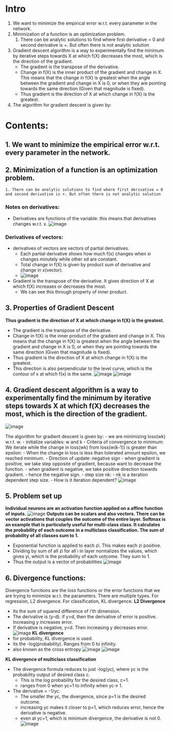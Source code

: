 # Intro
1. We want to minimize the empirical error w.r.t. every parameter in the network.
2. Minimization of a function is an optimization problem.
	1. There can be analytic solutions to find where first derivative = 0 and second derivative is +. But often there is not analytic solution
3. Gradient descent algorithm is a way to experimentally find the minimum by iterative steps towards X at which f(X) decreases the most, which is the direction of the gradient.
	- The gradient is the transpose of the derivative.
	- Change in f(X) is the inner product of the gradient and change in X. This means that the change in f(X) is greatest when the angle between the gradient and change in X is 0, or when they are pointing towards the same direction (Given that magnitude is fixed). 
	- Thus gradient is the direction of X at which change in f(X) is the greatest.
4. The algorithm for gradient descent is given by:
# Contents:

## 1. We want to minimize the empirical error w.r.t. every parameter in the network.

## 2. Minimization of a function is an optimization problem.
	1. There can be analytic solutions to find where first derivative = 0 and second derivative is +. But often there is not analytic solution
### Notes on derivatives:
- Derivatives are functions of the variable: this means that derivatives changes w.r.t. x.
![image](<Pasted image 20240520105302.png>)

### Derivatives of vectors:
- derivatives of vectors are vectors of partial derivatives.
	- Each partial derivative shows how much f(x) changes when xi changes minutely while other xd are constant.
	- Total change in f(X) is given by product sum of derivative and change in x(vector).
	- ![image](<Pasted image 20240520105558.png>)
- Gradient is the transpose of the derivative. It gives direction of X at which f(X) increases or decreases the most.
	- We can see this through property of inner product.	


## 3. Properties of Gradient Descent
**Thus gradient is the direction of X at which change in f(X) is the greatest.**
- The gradient is the transpose of the derivative.
- Change in f(X) is the inner product of the gradient and change in X. This means that the change in f(X) is greatest when the angle between the gradient and change in X is 0, or when they are pointing towards the same direction (Given that magnitude is fixed). 
- Thus gradient is the direction of X at which change in f(X) is the greatest.
- This direction is also perpendicular to the level curve, which is the contour of x at which f(x) is the same.
![image](<Pasted image 20240520110031.png>)
	![image](<Pasted image 20240520110210.png>)
	


## 4. Gradient descent algorithm is a way to experimentally find the minimum by iterative steps towards X at which f(X) decreases the most, which is the direction of the gradient.
![image](<Pasted image 20240520110533.png>)

The algorithm for gradient descent is given by:
	- we are minimizing loss(wk) w.r.t. w. 
	- initialize variables: w and k
	- Criteria of convergence to minimum: We iterate while the change in loss(wk) from loss(w(k-1)) is greater than epsilon:
		- When the change in loss is less than tolerated amount epsilon, we reached minimum.
	- Direction of update: negative sign
		- when gradient is positive, we take step opposite of gradient, because want to decrease the function.
		- when gradient is negative, we take positive direction towards gradient.
		- hence the negative sign.
	- step size nk:
		- nk is a iteration dependent step size.
		- How is it iteration dependent?
	![image](<Pasted image 20240520104439.png>)

## 5. Problem set up
**Individual neurons are an activation function applied on a affine function of inputs.**
![image](<Pasted image 20240520151850.png>)
**Outputs can be scalars and also vectors. There can be vector activations that couples the outcome of the entire layer. Softmax is an example that is particularly useful for multi-class class. It calculates the probability of each outcome in a multiclass classification. The sum of probability of all classes sum to 1.**
- Exponential function is applied to each zi. This makes each zi positive.
- Dividing by sum of all zi for all i in layer normalizes the values, which gives yi, which is the probability of each uotcome. They sum to 1.
- Thus the output is a vector of probabilities
![image](<Pasted image 20240520152428.png>)

## 6. Divergence functions:
Divergence functions are the loss functions or the error functions that we are trying to minimize w.r.t. the parameters. There are multiple types. For regression, L2 divergence. For classification, KL divergence.
**L2 Divergence**
- Its the sum of squared difference of i'th dimension.
- The derivative is (y-d). if y>d, then the derivative of error is positive. Increasing y increases error.
- If derivative is negative, y<d. Then increasing y decreases error.
![image](<Pasted image 20240520154513.png>)
**KL divergence**
- for probability, KL divergence is used.
- its the -log(probability). Ranges from 0 to infinity.
- also known as the cross entropy
![image](<Pasted image 20240520154737.png>)
![image](<Pasted image 20240520154900.png>)

**KL divergence of multiclass classification**
- The divergence formula reduces to just -log(yc), where yc is the probability output of desired class c. 
	- This is the log probability for the desired class, c=1.
	- ranges from 0 when yc=1 to infinity when yc-> 1.
- The derivative = -1/yc.
	- The smaller the yc, the divergence, since p=1 is the desired outcome. 
	- increasing yc makes it closer to p=1, which reduces error, hence the derivative is negative.
	- even at yc=1, which is minimum divergence, the derivative is not 0.
![image](<Pasted image 20240520155351.png>)
